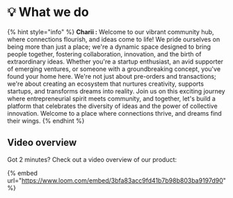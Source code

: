 # 💡 What we do

{% hint style="info" %}
**Charii :** Welcome to our vibrant community hub, where connections flourish, and ideas come to life! We pride ourselves on being more than just a place; we're a dynamic space designed to bring people together, fostering collaboration, innovation, and the birth of extraordinary ideas. Whether you're a startup enthusiast, an avid supporter of emerging ventures, or someone with a groundbreaking concept, you've found your home here. We're not just about pre-orders and transactions; we're about creating an ecosystem that nurtures creativity, supports startups, and transforms dreams into reality. Join us on this exciting journey where entrepreneurial spirit meets community, and together, let's build a platform that celebrates the diversity of ideas and the power of collective innovation. Welcome to a place where connections thrive, and dreams find their wings.
{% endhint %}

## Video overview

Got 2 minutes? Check out a video overview of our product:

{% embed url="https://www.loom.com/embed/3bfa83acc9fd41b7b98b803ba9197d90" %}
